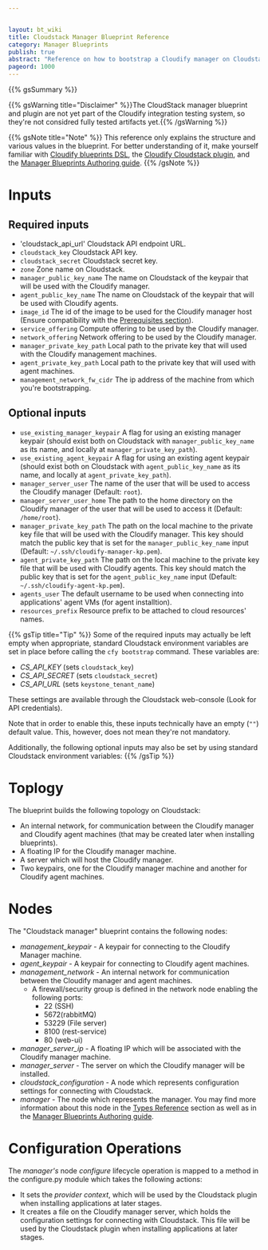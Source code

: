 ```yaml
---


layout: bt_wiki
title: Cloudstack Manager Blueprint Reference
category: Manager Blueprints
publish: true
abstract: "Reference on how to bootstrap a Cloudify manager on Cloudstack with networking"
pageord: 1000
---
```




{{% gsSummary %}}

{{% gsWarning title="Disclaimer" %}}The CloudStack manager blueprint and plugin are not yet part of the Cloudify integration testing system, so they're not considred fully tested artifacts yet.{{% /gsWarning %}}


{{% gsNote title="Note" %}}
This reference only explains the structure and various values in the blueprint. For better understanding of it, make yourself familiar with [Cloudify blueprints DSL](guide-blueprint.html), the [Cloudify Cloudstack plugin](http://github.com/cloudify-cosmo/cloudify-cloudstack-plugin), and the [Manager Blueprints Authoring guide](guide-authoring-manager-blueprints.html).
{{% /gsNote %}}

# Inputs

## Required inputs
* 'cloudstack_api_url' Cloudstack API endpoint URL.
* `cloudstack_key` Cloudstack API key.
* `cloudstack_secret` Cloudstack secret key.
* `zone` Zone name on Cloudstack.
* `manager_public_key_name` The name on Cloudstack of the keypair that will be used with the Cloudify manager.
* `agent_public_key_name` The name on Cloudstack of the keypair that will be used with Cloudify agents.
* `image_id` The id of the image to be used for the Cloudify manager host (Ensure compatibility with the [Prerequisites section](installation-general.html#prerequisites)).
* `service_offering` Compute offering to be used by the Cloudify manager.
* `network_offering` Network offering to be used by the Cloudify manager.
* `manager_private_key_path` Local path to the private key that will used with the Cloudify management machines.
* `agent_private_key_path` Local path to the private key that will used with agent machines.
* `management_network_fw_cidr` The ip address of the machine from which you're bootstrapping.

## Optional inputs
* `use_existing_manager_keypair` A flag for using an existing manager keypair (should exist both on Cloudstack with `manager_public_key_name` as its name, and locally at `manager_private_key_path`).
* `use_existing_agent_keypair` A flag for using an existing agent keypair (should exist both on Cloudstack with `agent_public_key_name` as its name, and locally at `agent_private_key_path`).
* `manager_server_user` The name of the user that will be used to access the Cloudify manager (Default: `root`).
* `manager_server_user_home` The path to the home directory on the Cloudify manager of the user that will be used to access it (Default: `/home/root`).
* `manager_private_key_path` The path on the local machine to the private key file that will be used with the Cloudify manager. This key should match the public key that is set for the `manager_public_key_name` input (Default: `~/.ssh/cloudify-manager-kp.pem`).
* `agent_private_key_path` The path on the local machine to the private key file that will be used with Cloudify agents. This key should match the public key that is set for the `agent_public_key_name` input (Default: `~/.ssh/cloudify-agent-kp.pem`).
* `agents_user` The default username to be used when connecting into applications' agent VMs (for agent installtion).
* `resources_prefix` Resource prefix to be attached to cloud resources' names.

{{% gsTip title="Tip" %}}
Some of the required inputs may actually be left empty when appropriate, standard Cloudstack environment variables are set in place before calling the `cfy bootstrap` command. These variables are:

  - *CS_API_KEY* (sets `cloudstack_key`)
  - *CS_API_SECRET* (sets `cloudstack_secret`)
  - *CS_API_URL* (sets `keystone_tenant_name`)

These settings are available through the Cloudstack web-console (Look for API credentials).

Note that in order to enable this, these inputs technically have an empty (`""`) default value. This, however, does not mean they're not mandatory.

Additionally, the following optional inputs may also be set by using standard Cloudstack environment variables:
{{% /gsTip %}}


# Toplogy

The blueprint builds the following topology on Cloudstack:

  - An internal network, for communication between the Cloudify manager and Cloudify agent machines (that may be created later when installing blueprints).
  - A floating IP for the Cloudify manager machine.
  - A server which will host the Cloudify manager.
  - Two keypairs, one for the Cloudify manager machine and another for Cloudify agent machines.

# Nodes

The "Cloudstack manager" blueprint contains the following nodes:

  - *management_keypair* - A keypair for connecting to the Cloudify Manager machine.
  - *agent_keypair* - A keypair for connecting to Cloudify agent machines.
  - *management_network* - An internal network for communication between the Cloudify manager and agent machines.
    - A firewall/security group is defined in the network node enabling the following ports:
      - 22 (SSH)
      - 5672(rabbitMQ)
      - 53229 (File server)
      - 8100 (rest-service)
      - 80 (web-ui)
  - *manager_server_ip* - A floating IP which will be associated with the Cloudify manager machine.
  - *manager_server* - The server on which the Cloudify manager will be installed.
  - *cloudstack_configuration* - A node which represents configuration settings for connecting with Cloudstack.
  - *manager* - The node which represents the manager. You may find more information about this node in the [Types Reference](#reference-types.html#cloudifymanager-type) section as well as in the [Manager Blueprints Authoring guide](guide-authoring-manager-blueprints.html).

# Configuration Operations

The *manager's* node *configure* lifecycle operation is mapped to a method in the configure.py module which takes the following actions:

  - It sets the *provider context*, which will be used by the Cloudstack plugin when installing applications at later stages.
  - It creates a file on the Cloudify manager server, which holds the configuration settings for connecting with Cloudstack. This file will be used by the Cloudstack plugin when installing applications at later stages.
